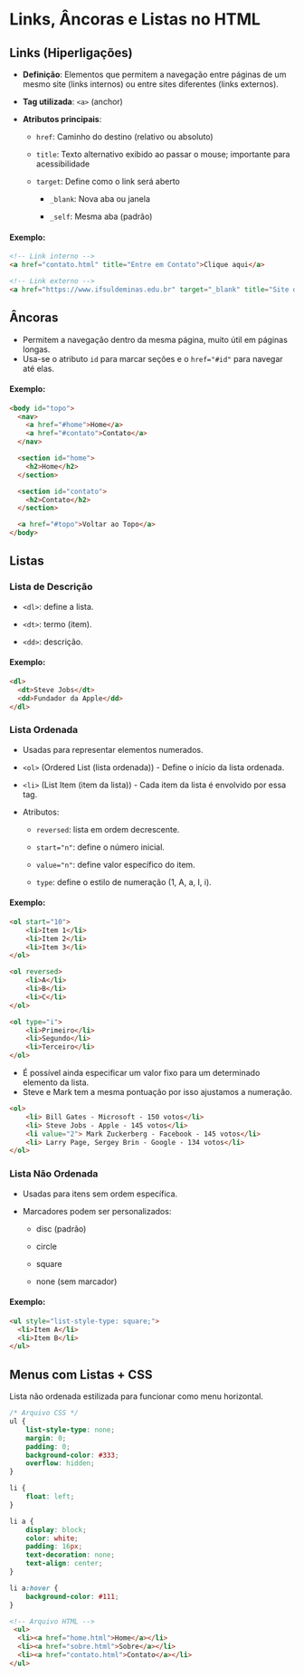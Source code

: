 # Links, Âncoras e Listas no HTML

## **Links (Hiperligações)**

- **Definição**: Elementos que permitem a navegação entre páginas de um mesmo site (links internos) ou entre sites diferentes (links externos).

- **Tag utilizada**: `<a>` (anchor)

- **Atributos principais**:

    - `href`: Caminho do destino (relativo ou absoluto)

    - `title`: Texto alternativo exibido ao passar o mouse; importante para acessibilidade

    - `target`: Define como o link será aberto

        - `_blank`: Nova aba ou janela

        - `_self`: Mesma aba (padrão)

#### Exemplo:

```html
<!-- Link interno -->
<a href="contato.html" title="Entre em Contato">Clique aqui</a>

<!-- Link externo -->
<a href="https://www.ifsuldeminas.edu.br" target="_blank" title="Site do IF">Acesse o site</a>
```

## **Âncoras**

- Permitem a navegação dentro da mesma página, muito útil em páginas longas.
- Usa-se o atributo `id` para marcar seções e o `href="#id"` para navegar até elas.

#### Exemplo:

```html
<body id="topo">
  <nav>
    <a href="#home">Home</a>
    <a href="#contato">Contato</a>
  </nav>

  <section id="home">
    <h2>Home</h2>
  </section>

  <section id="contato">
    <h2>Contato</h2>
  </section>

  <a href="#topo">Voltar ao Topo</a>
</body>
```

## **Listas**

### Lista de Descrição

- `<dl>`: define a lista.

- `<dt>`: termo (item).

- `<dd>`: descrição.

#### Exemplo:
```html
<dl>
  <dt>Steve Jobs</dt>
  <dd>Fundador da Apple</dd>
</dl>
```

### Lista Ordenada 

- Usadas para representar elementos numerados.

- `<ol>` (Ordered List (lista ordenada)) - Define o início da lista ordenada.

- `<li>` (List Item (item da lista)) - Cada item da lista é envolvido por essa tag.

- Atributos:

    - `reversed`: lista em ordem decrescente.

    - `start="n"`: define o número inicial.

    - `value="n"`: define valor específico do item.

    - `type`: define o estilo de numeração (1, A, a, I, i).

#### Exemplo:

```html
<ol start="10">
    <li>Item 1</li>
    <li>Item 2</li>
    <li>Item 3</li>
</ol>

<ol reversed>
    <li>A</li>
    <li>B</li>
    <li>C</li>
</ol>

<ol type="i">
    <li>Primeiro</li>
    <li>Segundo</li>
    <li>Terceiro</li>
</ol>
```

- É possível ainda especificar um valor fixo para um determinado elemento da lista.
- Steve e Mark tem a mesma pontuação por isso ajustamos a numeração.

```html
<ol>
    <li> Bill Gates - Microsoft - 150 votos</li>
    <li> Steve Jobs - Apple - 145 votos</li>
    <li value="2"> Mark Zuckerberg - Facebook - 145 votos</li>
    <li> Larry Page, Sergey Brin - Google - 134 votos</li>
</ol>
```

### Lista Não Ordenada

- Usadas para itens sem ordem específica.

- Marcadores podem ser personalizados:

    - disc (padrão)

    - circle

    - square

    - none (sem marcador)

#### Exemplo:

```html
<ul style="list-style-type: square;">
  <li>Item A</li>
  <li>Item B</li>
</ul>
```

## Menus com Listas + CSS

Lista não ordenada estilizada para funcionar como menu horizontal.

```css
/* Arquivo CSS */
ul {
    list-style-type: none;
    margin: 0;
    padding: 0;
    background-color: #333;
    overflow: hidden;
}

li {
    float: left;
}

li a {
    display: block;
    color: white;
    padding: 16px;
    text-decoration: none;
    text-align: center;
}

li a:hover {
    background-color: #111;
}
```  

```html
<!-- Arquivo HTML -->
 <ul>
  <li><a href="home.html">Home</a></li>
  <li><a href="sobre.html">Sobre</a></li>
  <li><a href="contato.html">Contato</a></li>
</ul>
```
